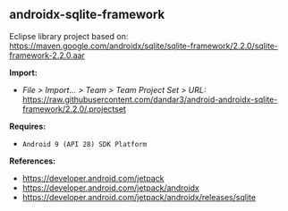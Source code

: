 ## androidx-sqlite-framework

Eclipse library project based on:<br/>
https://maven.google.com/androidx/sqlite/sqlite-framework/2.2.0/sqlite-framework-2.2.0.aar

**Import:**
- _File > Import... > Team > Team Project Set > URL:_<br/>
  https://raw.githubusercontent.com/dandar3/android-androidx-sqlite-framework/2.2.0/.projectset

**Requires:**
- `Android 9 (API 28) SDK Platform`

**References:**
- https://developer.android.com/jetpack
- https://developer.android.com/jetpack/androidx
- https://developer.android.com/jetpack/androidx/releases/sqlite